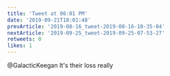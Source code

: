 ```yaml
---
title: 'Tweet at 06:01 PM'
date: '2019-09-21T18:01:48'
prevArticle: '2019-08-16_tweet-2019-08-16-10-35-04'
nextArticle: '2019-09-25_tweet-2019-09-25-07-53-27'
retweets: 0
likes: 1
---
```

@GalacticKeegan It's their loss really